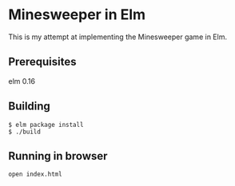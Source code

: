 # Minesweeper in Elm

This is my attempt at implementing the Minesweeper game in Elm.

## Prerequisites

elm 0.16

## Building
```
$ elm package install
$ ./build
```

## Running in browser

`open index.html`
